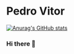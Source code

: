 # Pedro Vitor

[![Anurag's GitHub stats](https://github-readme-stats.vercel.app/api?username=Ballistc-dot&theme=dracula)](https://github.com/Ballistc-dot/github-readme-stats)
### Hi there 👋

<!--
**Ballistc-dot/Ballistc-dot** is a ✨ _special_ ✨ repository because its `README.md` (this file) appears on your GitHub profile.

Here are some ideas to get you started:

- 🔭 I’m currently working on ...
- 🌱 I’m currently learning ...
- 👯 I’m looking to collaborate on ...
- 🤔 I’m looking for help with ...
- 💬 Ask me about ...
- 📫 How to reach me: ...
- 😄 Pronouns: ...
- ⚡ Fun fact: ...
-->
